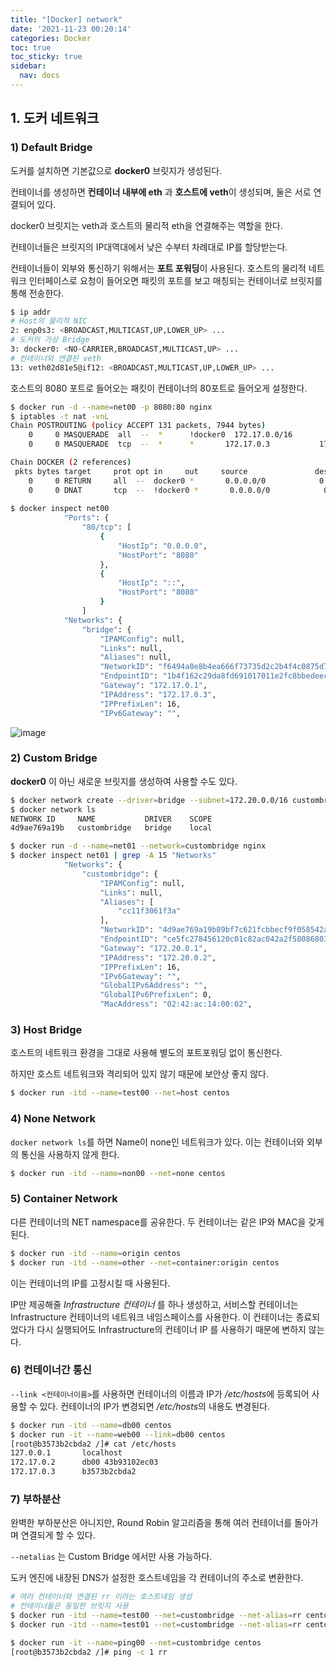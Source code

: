 ```yaml
---
title: "[Docker] network"
date: '2021-11-23 00:20:14'
categories: Docker
toc: true
toc_sticky: true
sidebar:
  nav: docs
---
```

## 1. 도커 네트워크

### 1) Default Bridge

도커를 설치하면 기본값으로 **docker0** 브릿지가 생성된다. 

컨테이너를 생성하면 **컨테이너 내부에 eth** 과 **호스트에 veth**이 생성되며, 둘은 서로 연결되어 있다.

docker0 브릿지는 veth과 호스트의 물리적 eth을 연결해주는 역할을 한다.

컨테이너들은 브릿지의 IP대역대에서 낮은 수부터 차례대로 IP를 할당받는다.

컨테이너들이 외부와 통신하기 위해서는 **포트 포워딩**이 사용된다. 호스트의 물리적 네트워크 인터페이스로 요청이 들어오면 패킷의 포트를 보고 매칭되는 컨테이너로 브릿지를 통해 전송한다.

```bash
$ ip addr
# Host의 물리적 NIC
2: enp0s3: <BROADCAST,MULTICAST,UP,LOWER_UP> ...
# 도커의 가상 Bridge
3: docker0: <NO-CARRIER,BROADCAST,MULTICAST,UP> ...
# 컨테이너와 연결된 veth
13: veth02d81e5@if12: <BROADCAST,MULTICAST,UP,LOWER_UP> ...
```



호스트의 8080 포트로 들어오는 패킷이 컨테이너의 80포트로 들어오게 설정한다.

```bash
$ docker run -d --name=net00 -p 8080:80 nginx
$ iptables -t nat -vnL
Chain POSTROUTING (policy ACCEPT 131 packets, 7944 bytes)
 	0     0 MASQUERADE  all  --  *      !docker0  172.17.0.0/16        0.0.0.0/0
    0     0 MASQUERADE  tcp  --  *      *       172.17.0.3           172.17.0.3           tcp dpt:80

Chain DOCKER (2 references)
 pkts bytes target     prot opt in     out     source               destination
    0     0 RETURN     all  --  docker0 *       0.0.0.0/0            0.0.0.0/0
    0     0 DNAT       tcp  --  !docker0 *       0.0.0.0/0            0.0.0.0/0            tcp dpt:8080 to:172.17.0.3:80
    
$ docker inspect net00
            "Ports": {
                "80/tcp": [
                    {
                        "HostIp": "0.0.0.0",
                        "HostPort": "8080"
                    },
                    {
                        "HostIp": "::",
                        "HostPort": "8080"
                    }
                ]
            "Networks": {
                "bridge": {
                    "IPAMConfig": null,
                    "Links": null,
                    "Aliases": null,
                    "NetworkID": "f6494a8e8b4ea666f73735d2c2b4f4c0875d77380cadf7278eaeacbba929d521",
                    "EndpointID": "1b4f162c29da8fd691017011e2fc8bbedeeca4105e5bd6dbe99d142ac3975547",
                    "Gateway": "172.17.0.1",
                    "IPAddress": "172.17.0.3",
                    "IPPrefixLen": 16,
                    "IPv6Gateway": "",
```



![image](https://user-images.githubusercontent.com/60495897/142878951-9d50903d-521b-4c08-b847-ce8e42d13ffd.png)



### 2) Custom Bridge

**docker0** 이 아닌 새로운 브릿지를 생성하여 사용할 수도 있다.

```bash
$ docker network create --driver=bridge --subnet=172.20.0.0/16 custombridge
$ docker network ls
NETWORK ID     NAME           DRIVER    SCOPE
4d9ae769a19b   custombridge   bridge    local

$ docker run -d --name=net01 --network=custombridge nginx
$ docker inspect net01 | grep -A 15 "Networks"
            "Networks": {
                "custombridge": {
                    "IPAMConfig": null,
                    "Links": null,
                    "Aliases": [
                        "cc11f3061f3a"
                    ],
                    "NetworkID": "4d9ae769a19b89bf7c621fcbbecf9f058542a8997982178117050c9f8c1addd3",
                    "EndpointID": "ce5fc278456120c01c82ac042a2f580868036ef6fa8764f8f331526c82abdf7b",
                    "Gateway": "172.20.0.1",
                    "IPAddress": "172.20.0.2",
                    "IPPrefixLen": 16,
                    "IPv6Gateway": "",
                    "GlobalIPv6Address": "",
                    "GlobalIPv6PrefixLen": 0,
                    "MacAddress": "02:42:ac:14:00:02",
```



### 3) Host Bridge

호스트의 네트워크 환경을 그대로 사용해 별도의 포트포워딩 없이 통신한다.

하지만  호스트 네트워크와 격리되어 있지 않기 때문에 보안상 좋지 않다.

```bash
$ docker run -itd --name=test00 --net=host centos
```



### 4) None Network

```docker network ls```를 하면 Name이 none인 네트워크가 있다. 이는 컨테이너와 외부의 통신을 사용하지 않게 한다.

```bash
$ docker run -itd --name=non00 --net=none centos
```



### 5) Container Network

다른 컨테이너의 NET namespace를 공유한다. 두 컨테이너는 같은 IP와 MAC을 갖게 된다.

```bash
$ docker run -itd --name=origin centos
$ docker run -itd --name=other --net=container:origin centos
```

이는 컨테이너의 IP를 고정시킬 때 사용된다. 

IP만 제공해줄 *Infrastructure 컨테이너* 를 하나 생성하고, 서비스할 컨테이너는 Infrastructure 컨테이너의 네트워크 네임스페이스를 사용한다. 이 컨테이너는 종료되었다가 다시 실행되어도 Infrastructure의 컨테이너 IP 를 사용하기 때문에 변하지 않는다.



### 6) 컨테이너간 통신

``--link <컨테이너이름>``를 사용하면 컨테이너의 이름과 IP가 */etc/hosts*에 등록되어 사용할 수 있다. 컨테이너의 IP가 변경되면 */etc/hosts*의 내용도 변경된다.

```bash
$ docker run -itd --name=db00 centos
$ docker run -it --name=web00 --link=db00 centos
[root@b3573b2cbda2 /]# cat /etc/hosts
127.0.0.1       localhost
172.17.0.2      db00 43b93102ec03
172.17.0.3      b3573b2cbda2
```



### 7) 부하분산

완벽한 부하분산은 아니지만, Round Robin 알고리즘을 통해 여러 컨테이너를 돌아가며 연결되게 할 수 있다.

``--netalias`` 는 Custom Bridge 에서만 사용 가능하다.

도커 엔진에 내장된 DNS가 설정한 호스트네임을 각 컨테이너의 주소로 변환한다.

```bash
# 여러 컨테이너와 연결된 rr 이라는 호스트네임 생성
# 컨테이너들은 동일한 브릿지 사용
$ docker run -itd --name=test00 --net=custombridge --net-alias=rr centos
$ docker run -itd --name=test01 --net=custombridge --net-alias=rr centos

$ docker run -it --name=ping00 --net=custombridge centos
[root@b3573b2cbda2 /]# ping -c 1 rr
```
